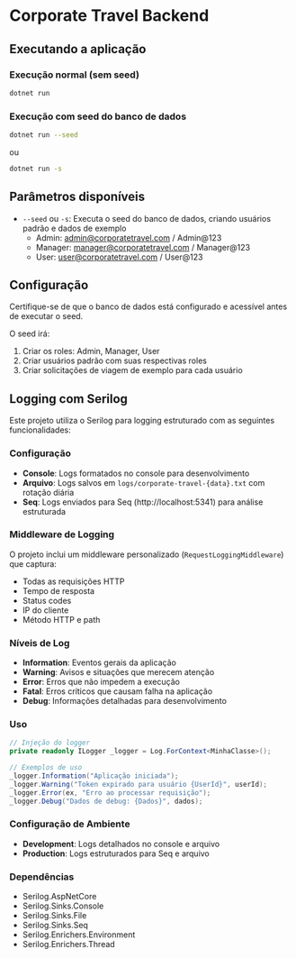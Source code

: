 # Corporate Travel Backend

## Executando a aplicação

### Execução normal (sem seed)
```bash
dotnet run
```

### Execução com seed do banco de dados
```bash
dotnet run --seed
```
ou
```bash
dotnet run -s
```

## Parâmetros disponíveis

- `--seed` ou `-s`: Executa o seed do banco de dados, criando usuários padrão e dados de exemplo
  - Admin: admin@corporatetravel.com / Admin@123
  - Manager: manager@corporatetravel.com / Manager@123
  - User: user@corporatetravel.com / User@123

## Configuração

Certifique-se de que o banco de dados está configurado e acessível antes de executar o seed.

O seed irá:
1. Criar os roles: Admin, Manager, User
2. Criar usuários padrão com suas respectivas roles
3. Criar solicitações de viagem de exemplo para cada usuário 

## Logging com Serilog

Este projeto utiliza o Serilog para logging estruturado com as seguintes funcionalidades:

### Configuração

- **Console**: Logs formatados no console para desenvolvimento
- **Arquivo**: Logs salvos em `logs/corporate-travel-{data}.txt` com rotação diária
- **Seq**: Logs enviados para Seq (http://localhost:5341) para análise estruturada

### Middleware de Logging

O projeto inclui um middleware personalizado (`RequestLoggingMiddleware`) que captura:
- Todas as requisições HTTP
- Tempo de resposta
- Status codes
- IP do cliente
- Método HTTP e path

### Níveis de Log

- **Information**: Eventos gerais da aplicação
- **Warning**: Avisos e situações que merecem atenção
- **Error**: Erros que não impedem a execução
- **Fatal**: Erros críticos que causam falha na aplicação
- **Debug**: Informações detalhadas para desenvolvimento

### Uso

```csharp
// Injeção do logger
private readonly ILogger _logger = Log.ForContext<MinhaClasse>();

// Exemplos de uso
_logger.Information("Aplicação iniciada");
_logger.Warning("Token expirado para usuário {UserId}", userId);
_logger.Error(ex, "Erro ao processar requisição");
_logger.Debug("Dados de debug: {Dados}", dados);
```

### Configuração de Ambiente

- **Development**: Logs detalhados no console e arquivo
- **Production**: Logs estruturados para Seq e arquivo

### Dependências

- Serilog.AspNetCore
- Serilog.Sinks.Console
- Serilog.Sinks.File
- Serilog.Sinks.Seq
- Serilog.Enrichers.Environment
- Serilog.Enrichers.Thread 
